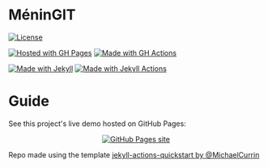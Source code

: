 # MéninGIT

[![License](https://img.shields.io/badge/License-MIT-blue)](#license)

[![Hosted with GH Pages](https://img.shields.io/badge/Hosted_with-GitHub_Pages-blue?logo=github&logoColor=white)](https://pages.github.com/)
[![Made with GH Actions](https://img.shields.io/badge/CI-GitHub_Actions-blue?logo=github-actions&logoColor=white)](https://github.com/features/actions)

[![Made with Jekyll](https://img.shields.io/badge/Jekyll-4.x-blue?logo=jekyll&logoColor=white)](https://jekyllrb.com)
[![Made with Jekyll Actions](https://img.shields.io/badge/Jekyll_Actions-2.x-blue.svg)](https://github.com/marketplace/actions/jekyll-actions)


# Guide

See this project's live demo hosted on GitHub Pages:

<div align="center">

[![GitHub Pages site](https://img.shields.io/badge/site-GitHub_Pages-blue?style=for-the-badge)](https://roxanebellot.github.io/)

</div>

Repo made using the template [jekyll-actions-quickstart by @MichaelCurrin](MichaelCurrin/jekyll-actions-quickstart/)
